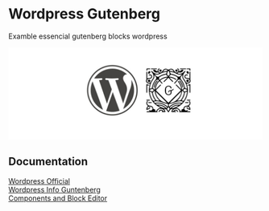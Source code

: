 # Wordpress Gutenberg
Examble essencial gutenberg blocks wordpress

<img src="https://github.com/valenzuela21/wordpress-plugin-gutenberg/blob/main/screenshot.jpg?raw=true" alt="wordpress-gutenberg" />

## Documentation

[Wordpress Official](https://developer.wordpress.org/block-editor/reference-guides/components/) <br/>
[Wordpress Info Guntenberg](https://wpblockz.com/tutorial/remove-default-block-patterns-from-wordpress/) <br/>
[Components and Block Editor](https://wp-gb.com/)

